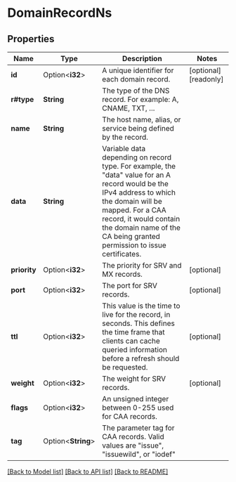 # DomainRecordNs

## Properties

Name | Type | Description | Notes
------------ | ------------- | ------------- | -------------
**id** | Option<**i32**> | A unique identifier for each domain record. | [optional][readonly]
**r#type** | **String** | The type of the DNS record. For example: A, CNAME, TXT, ... | 
**name** | **String** | The host name, alias, or service being defined by the record. | 
**data** | **String** | Variable data depending on record type. For example, the \"data\" value for an A record would be the IPv4 address to which the domain will be mapped. For a CAA record, it would contain the domain name of the CA being granted permission to issue certificates. | 
**priority** | Option<**i32**> | The priority for SRV and MX records. | [optional]
**port** | Option<**i32**> | The port for SRV records. | [optional]
**ttl** | Option<**i32**> | This value is the time to live for the record, in seconds. This defines the time frame that clients can cache queried information before a refresh should be requested. | [optional]
**weight** | Option<**i32**> | The weight for SRV records. | [optional]
**flags** | Option<**i32**> | An unsigned integer between 0-255 used for CAA records. | 
**tag** | Option<**String**> | The parameter tag for CAA records. Valid values are \"issue\", \"issuewild\", or \"iodef\" | 

[[Back to Model list]](../README.md#documentation-for-models) [[Back to API list]](../README.md#documentation-for-api-endpoints) [[Back to README]](../README.md)


